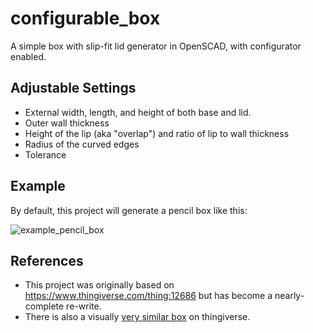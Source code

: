 # configurable_box
A simple box with slip-fit lid generator in OpenSCAD, with configurator enabled.

## Adjustable Settings

* External width, length, and height of both base and lid.
* Outer wall thickness
* Height of the lip (aka "overlap") and ratio of lip to wall thickness
* Radius of the curved edges
* Tolerance

## Example

By default, this project will generate a pencil box like this:

![example_pencil_box](https://user-images.githubusercontent.com/188558/209711140-a41bf01e-7040-4c30-9360-fb81c103a9cf.png)

## References

* This project was originally based on https://www.thingiverse.com/thing:12686 but has become a nearly-complete re-write.
* There is also a visually [very similar box](https://www.thingiverse.com/thing:190117) on thingiverse.
